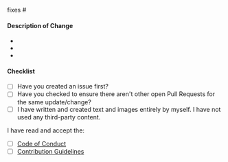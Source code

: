 <!--
**IMPORTANT: Please do not create a Pull Request without creating an issue first.**
**WARNING**

Every text or image you use must have been created or written by yourself!

By creating a Pull Request, you agree that the image or text may be used 
without any restriction for community projects under the direction of the 
moderation team at any time.

Non-compliance may have legal consequences and can lead to immediate 
exclusion from the community.

**Thank you for your pull request!**
-->

fixes #

#### Description of Change
<!-- Please provide a description of the change here. -->
-
-
-

#### Checklist

- [ ] Have you created an issue first?
- [ ] Have you checked to ensure there aren't other open Pull Requests
      for the same update/change?
- [ ] I have written and created text and images entirely by myself. I have 
      not used any third-party content.

I have read and accept the:

- [ ] [Code of Conduct](https://matrix-python.github.io/docs/contributing/code_of_conduct/)
- [ ] [Contribution Guidelines](https://matrix-python.github.io/docs/contributing/contribute_to_the_website/)
